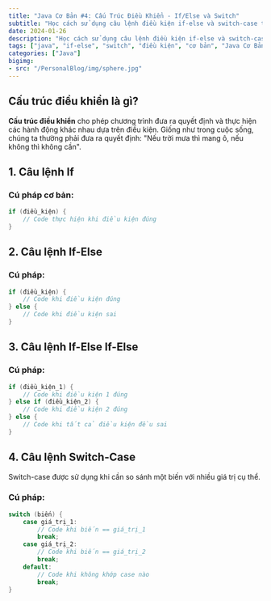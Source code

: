 ```yaml
---
title: "Java Cơ Bản #4: Cấu Trúc Điều Khiển - If/Else và Switch"
subtitle: "Học cách sử dụng câu lệnh điều kiện if-else và switch-case trong Java"
date: 2024-01-26
description: "Học cách sử dụng câu lệnh điều kiện if-else và switch-case trong Java"
tags: ["java", "if-else", "switch", "điều kiện", "cơ bản", "Java Cơ Bản"]
categories: ["Java"]
bigimg:
- src: "/PersonalBlog/img/sphere.jpg"
---
```


## Cấu trúc điều khiển là gì?

**Cấu trúc điều khiển** cho phép chương trình đưa ra quyết định và thực hiện các hành động khác nhau dựa trên điều kiện. Giống như trong cuộc sống, chúng ta thường phải đưa ra quyết định: "Nếu trời mưa thì mang ô, nếu không thì không cần".

## 1. Câu lệnh If

### Cú pháp cơ bản:
```java
if (điều_kiện) {
    // Code thực hiện khi điều kiện đúng
}
```

## 2. Câu lệnh If-Else

### Cú pháp:
```java
if (điều_kiện) {
    // Code khi điều kiện đúng
} else {
    // Code khi điều kiện sai
}
```

## 3. Câu lệnh If-Else If-Else

### Cú pháp:
```java
if (điều_kiện_1) {
    // Code khi điều kiện 1 đúng
} else if (điều_kiện_2) {
    // Code khi điều kiện 2 đúng
} else {
    // Code khi tất cả điều kiện đều sai
}
```

## 4. Câu lệnh Switch-Case

Switch-case được sử dụng khi cần so sánh một biến với nhiều giá trị cụ thể.

### Cú pháp:
```java
switch (biến) {
    case giá_trị_1:
        // Code khi biến == giá_trị_1
        break;
    case giá_trị_2:
        // Code khi biến == giá_trị_2
        break;
    default:
        // Code khi không khớp case nào
        break;
}
```
